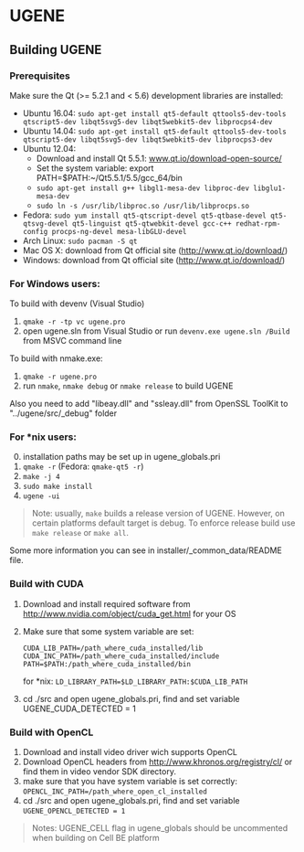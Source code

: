 # UGENE

## Building UGENE

### Prerequisites

Make sure the Qt (>= 5.2.1 and < 5.6) development libraries are installed:

* Ubuntu 16.04: `sudo apt-get install qt5-default qttools5-dev-tools qtscript5-dev libqt5svg5-dev libqt5webkit5-dev libprocps4-dev`
* Ubuntu 14.04: `sudo apt-get install qt5-default qttools5-dev-tools qtscript5-dev libqt5svg5-dev libqt5webkit5-dev libprocps3-dev`
* Ubuntu 12.04:
    * Download and install Qt 5.5.1: www.qt.io/download-open-source/
    * Set the system variable: export PATH=$PATH:~/Qt5.5.1/5.5/gcc_64/bin
    * `sudo apt-get install g++ libgl1-mesa-dev libproc-dev libglu1-mesa-dev`
    * `sudo ln -s /usr/lib/libproc.so /usr/lib/libprocps.so`
* Fedora:       `sudo yum install qt5-qtscript-devel qt5-qtbase-devel qt5-qtsvg-devel qt5-linguist qt5-qtwebkit-devel gcc-c++ redhat-rpm-config procps-ng-devel mesa-libGLU-devel`
* Arch Linux:   `sudo pacman -S qt`
* Mac OS X: download from Qt official site (http://www.qt.io/download/)
* Windows: download from Qt official site (http://www.qt.io/download/)

### For Windows users:

To build with devenv (Visual Studio)

1. `qmake -r -tp vc ugene.pro`
2. open ugene.sln from Visual Studio or run `devenv.exe ugene.sln /Build` from MSVC command line

To build with nmake.exe:

1. `qmake -r ugene.pro`
2. run `nmake`, `nmake debug` or `nmake release` to build UGENE

Also you need to add "libeay.dll" and "ssleay.dll" from OpenSSL ToolKit to "../ugene/src/_debug" folder

### For *nix users:

0. installation paths may be set up in ugene_globals.pri
1. `qmake -r` (Fedora: `qmake-qt5 -r`)
2. `make -j 4`
3. `sudo make install`
4. `ugene -ui`

> Note: usually, `make` builds a release version of UGENE.
   However, on certain platforms default target is debug.
   To enforce release build use `make release` or `make all`.

Some more information you can see in installer/_common_data/README file.

### Build with CUDA

1. Download and install required software from http://www.nvidia.com/object/cuda_get.html for your OS
2. Make sure that some system variable are set:
   ```
   CUDA_LIB_PATH=/path_where_cuda_installed/lib
   CUDA_INC_PATH=/path_where_cuda_installed/include
   PATH=$PATH:/path_where_cuda_installed/bin
   ```
   
   for *nix: `LD_LIBRARY_PATH=$LD_LIBRARY_PATH:$CUDA_LIB_PATH`

3. cd ./src and open ugene_globals.pri, find and set variable UGENE_CUDA_DETECTED = 1

### Build with OpenCL

1. Download and install video driver wich supports OpenCL
2. Download OpenCL headers from http://www.khronos.org/registry/cl/
   or find them in video vendor SDK directory.
3. make sure that you have system variable is set correctly:
          `OPENCL_INC_PATH=/path_where_open_cl_installed`
4. cd ./src and open ugene_globals.pri, find and set variable `UGENE_OPENCL_DETECTED = 1`

> Notes: UGENE_CELL flag in ugene_globals should be uncommented when building on Cell BE platform
